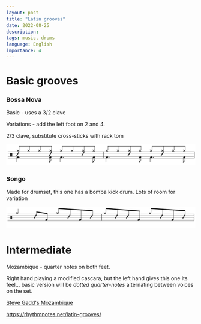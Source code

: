 ```yaml
---
layout: post
title: "Latin grooves"
date: 2022-08-25
description: 
tags: music, drums
language: English
importance: 4
---
```


# Basic grooves

### Bossa Nova
Basic - uses a 3/2 clave

Variations - add the left foot on 2 and 4. 

2/3 clave, substitute cross-sticks with rack tom

![](image/Bossa-nova.png)

### Songo
Made for drumset, this one has a bomba kick drum. Lots of room for variation

![](image/songo.png)


# Intermediate
Mozambique - quarter notes on both feet.

Right hand playing a modified cascara, but the left hand gives this one its feel... basic version will be *dotted quarter-notes* alternating between voices on the set.

[Steve Gadd's Mozambique](https://youtu.be/NEDGI497_fE?t=219)




<https://rhythmnotes.net/latin-grooves/>
